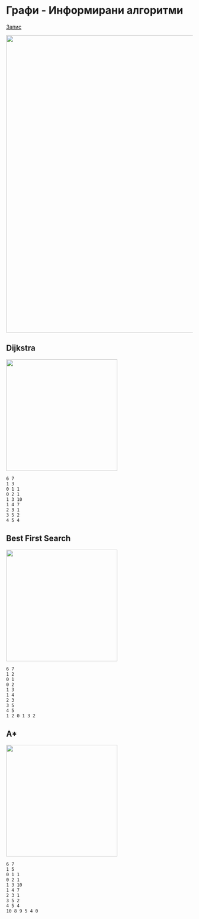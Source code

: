 # Графи - Информирани алгоритми
[Запис](https://drive.google.com/file/d/1Pf2gD-TstxwcW7RzTwcrCpG7zGUpAvkO/view?usp=sharing)

<img src="https://i.ibb.co/4ZvCXzL/image.png" width="800px">

## Dijkstra
<img src="https://i.ibb.co/j37FtF6/image.png" width="300px">

```
6 7
1 3
0 1 1
0 2 1
1 3 10
1 4 7
2 3 1
3 5 2
4 5 4
```

## Best First Search
<img src="https://i.ibb.co/sw5S6gh/image.png" width="300px">

```
6 7
1 2
0 1
0 2
1 3
1 4
2 3
3 5
4 5
1 2 0 1 3 2
```

## A*

<img src="https://i.ibb.co/FzPYtm3/image.png" width="300px">

```
6 7
1 5
0 1 1
0 2 1 
1 3 10
1 4 7
2 3 1
3 5 2
4 5 4
10 8 9 5 4 0
```
